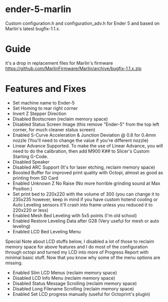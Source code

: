# ender-5-marlin
Custom configuration.h and configuration_adv.h for Ender 5 and based on Marlin's latest bugfix-1.1.x.

# Guide

it's a drop in replacement files for Marlin's firmware https://github.com/MarlinFirmware/Marlin/archive/bugfix-1.1.x.zip

# Features and Fixes

* Set machine name to Ender-5
* Set Homing to rear right corner
* Invert Z Stepper Direction
* Disabled Bootscreen (reclaim memory space)
* Disabled Status Screen Image (this remove "Ender-5" from the top left corner, for much cleaner status screen)
* Enabled S-Curve Acceleration & Junction Deviation @ 0.8 for 0.4mm nozzle (You'll need to change the value if you're different nozzle)
* Linear Advance Supported. To make the use of Linear Advance, you will need to do the calibration, then add M900 K## to Slicer's Custom Starting G-Code.
* Disabled Speaker
* Disabled ARC Support (It's for laser etching, reclaim memory space)
* Boosted Buffer for improved print quality with Octopi, almost as good as printing from SD Card
* Enabled Unknown Z No Raise (No more horrible grinding sound at Max Position.)
* Set print bed to 220x220 with the volume of 300 (you can change it to 235x235 however, keep in mind if you have custom hotend cooling or Auto Leveling sensors it'll crash into frame unless you reduced it to 220x220 or less)
* Enabled Mesh Bed Leveling with 5x5 points (I'm old school)
* Enabled Restore Leveling Data after G28 (Very useful for mesh or auto leveling)
* Enabled LCD Bed Leveling Menu

Special Note about LCD stuffs below, I disabled a lot of those to reclaim memory space for above features and I do most of the configuration through octopi and turned my LCD into more of Progress Report with minimal basic stuff. Now that you know why some of the menu options are missing.

* Enabled Slim LCD Menus (reclaim memory space)
* Disabled LCD Info Menu (reclaim memory space)
* Disabled Status Message Scrolling (reclaim memory space)
* Disabled Long Filename Scrolling (reclaim memory space)
* Enabled Set LCD progress manually (useful for Octoprint's plugin)
